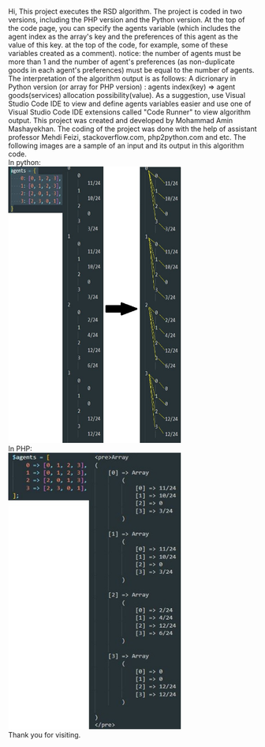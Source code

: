 Hi, This project executes the RSD algorithm.
The project is coded in two versions, including the PHP version and the Python version.
At the top of the code page, you can specify the agents variable (which includes the agent index as the array's key and the preferences of this agent as the value of this key. at the top of the code,
for example, some of these variables created as a comment).
notice: the number of agents must be more than 1 and the number of agent's preferences 
(as non-duplicate goods in each agent's preferences) must be equal to the number of agents.
The interpretation of the algorithm output is as follows:
A dicrionary in Python version (or array for PHP version) : agents index(key) => agent goods(services) allocation possibility(value).
As a suggestion, use Visual Studio Code IDE to view and define agents variables easier and use one of Visual
Studio Code IDE extensions called "Code Runner" to view algorithm output.
This project was created and developed by Mohammad Amin Mashayekhan. The coding of the project was done with the help of assistant professor Mehdi Feizi, stackoverflow.com, php2python.com and etc.
The following images are a sample of an input and its output in this algorithm code.\
In python: \
  <img src="Python-input-&-output-sample.jpg" width="350" height="560" alt="accessibility text"> \
In PHP:  
<img src="PHP-input-&-output-sample.JPG" width="350" height="560" title="hover text"> \
Thank you for visiting.

